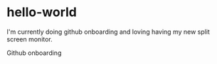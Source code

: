 # hello-world

I'm currently doing github onboarding and loving having my new split screen monitor.

Github onboarding
